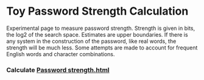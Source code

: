 # Toy Password Strength Calculation
Experimental page to measure password strength. Strength is given in bits, the log2 of the search space. Estimates are upper boundaries. If there is any system in the construction of the password, like real words, the strength will be much less. Some attempts are made to account for frequent English words and character combinations. 

### Calculate [Password strength.html](https://robvanson.github.io/Toy_Password_Strength/Password_Strength.html)
